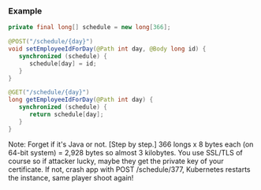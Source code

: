 <!-- markdownlint-disable MD041 -->

### Example

```java
private final long[] schedule = new long[366];

@POST("/schedule/{day}")
void setEmployeeIdForDay(@Path int day, @Body long id) {
   synchronized (schedule) {
      schedule[day] = id;
   }
}

@GET("/schedule/{day}")
long getEmployeeIdForDay(@Path int day) {
   synchronized (schedule) {
      return schedule[day];
   }
}
```

Note: Forget if it's Java or not. [Step by step.] 366 longs x 8 bytes
each (on 64-bit system) = 2,928 bytes so almost 3 kilobytes. You use
SSL/TLS of course so if attacker lucky, maybe they get the private key
of your certificate. If not, crash app with POST /schedule/377,
Kubernetes restarts the instance, same player shoot again!
